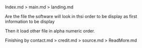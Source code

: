 Index.md > main.md > landing.md

Are the file the software will look in thsi order to be display as first information to be display

Then it load other file in alpha numeric order.

Finishing by contact.md > credit.md > source.md > ReadMore.md

